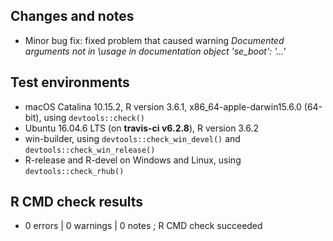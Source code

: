 ## Changes and notes
* Minor bug fix: fixed problem that caused warning *Documented arguments not in 
\usage in documentation object 'se_boot': '...'*

## Test environments
* macOS Catalina 10.15.2, R version 3.6.1, x86_64-apple-darwin15.6.0 (64-bit), 
using `devtools::check()`
* Ubuntu 16.04.6 LTS (on **travis-ci v6.2.8**), R version 3.6.2
* win-builder, using `devtools::check_win_devel()` and  `devtools::check_win_release()`
* R-release and R-devel on Windows and Linux, using `devtools::check_rhub()`

## R CMD check results  
* 0 errors | 0 warnings | 0 notes ; R CMD check succeeded
